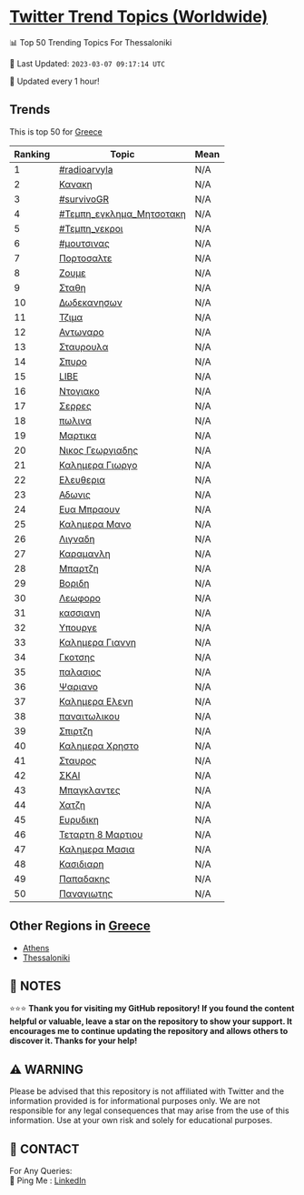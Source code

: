 [Twitter Trend Topics (Worldwide)](https://github.com/ErcinDedeoglu/Twitter-Trend-Topics)
==========


📊 Top 50 Trending Topics For Thessaloniki

📆 Last Updated: `2023-03-07 09:17:14 UTC`

🔧 Updated every 1 hour!


## Trends

This is top 50 for [Greece](</Greece>)

| Ranking | Topic | Mean |
| ------- | ------------ | ------------ |
| 1 | [#radioarvyla](http://twitter.com/search?q=%23radioarvyla) | N/A |
| 2 | [Κανακη](http://twitter.com/search?q=%ce%9a%ce%b1%ce%bd%ce%b1%ce%ba%ce%b7) | N/A |
| 3 | [#survivoGR](http://twitter.com/search?q=%23survivoGR) | N/A |
| 4 | [#Τεμπη_εγκλημα_Μητσοτακη](http://twitter.com/search?q=%23%ce%a4%ce%b5%ce%bc%cf%80%ce%b7_%ce%b5%ce%b3%ce%ba%ce%bb%ce%b7%ce%bc%ce%b1_%ce%9c%ce%b7%cf%84%cf%83%ce%bf%cf%84%ce%b1%ce%ba%ce%b7) | N/A |
| 5 | [#Τεμπη_νεκροι](http://twitter.com/search?q=%23%ce%a4%ce%b5%ce%bc%cf%80%ce%b7_%ce%bd%ce%b5%ce%ba%cf%81%ce%bf%ce%b9) | N/A |
| 6 | [#μουτσινας](http://twitter.com/search?q=%23%ce%bc%ce%bf%cf%85%cf%84%cf%83%ce%b9%ce%bd%ce%b1%cf%82) | N/A |
| 7 | [Πορτοσαλτε](http://twitter.com/search?q=%ce%a0%ce%bf%cf%81%cf%84%ce%bf%cf%83%ce%b1%ce%bb%cf%84%ce%b5) | N/A |
| 8 | [Ζουμε](http://twitter.com/search?q=%ce%96%ce%bf%cf%85%ce%bc%ce%b5) | N/A |
| 9 | [Σταθη](http://twitter.com/search?q=%ce%a3%cf%84%ce%b1%ce%b8%ce%b7) | N/A |
| 10 | [Δωδεκανησων](http://twitter.com/search?q=%ce%94%cf%89%ce%b4%ce%b5%ce%ba%ce%b1%ce%bd%ce%b7%cf%83%cf%89%ce%bd) | N/A |
| 11 | [Τζιμα](http://twitter.com/search?q=%ce%a4%ce%b6%ce%b9%ce%bc%ce%b1) | N/A |
| 12 | [Αντωναρο](http://twitter.com/search?q=%ce%91%ce%bd%cf%84%cf%89%ce%bd%ce%b1%cf%81%ce%bf) | N/A |
| 13 | [Σταυρουλα](http://twitter.com/search?q=%ce%a3%cf%84%ce%b1%cf%85%cf%81%ce%bf%cf%85%ce%bb%ce%b1) | N/A |
| 14 | [Σπυρο](http://twitter.com/search?q=%ce%a3%cf%80%cf%85%cf%81%ce%bf) | N/A |
| 15 | [LIBE](http://twitter.com/search?q=LIBE) | N/A |
| 16 | [Ντογιακο](http://twitter.com/search?q=%ce%9d%cf%84%ce%bf%ce%b3%ce%b9%ce%b1%ce%ba%ce%bf) | N/A |
| 17 | [Σερρες](http://twitter.com/search?q=%ce%a3%ce%b5%cf%81%cf%81%ce%b5%cf%82) | N/A |
| 18 | [πωλινα](http://twitter.com/search?q=%cf%80%cf%89%ce%bb%ce%b9%ce%bd%ce%b1) | N/A |
| 19 | [Μαρτικα](http://twitter.com/search?q=%ce%9c%ce%b1%cf%81%cf%84%ce%b9%ce%ba%ce%b1) | N/A |
| 20 | [Νικος Γεωργιαδης](http://twitter.com/search?q=%ce%9d%ce%b9%ce%ba%ce%bf%cf%82+%ce%93%ce%b5%cf%89%cf%81%ce%b3%ce%b9%ce%b1%ce%b4%ce%b7%cf%82) | N/A |
| 21 | [Καλημερα Γιωργο](http://twitter.com/search?q=%ce%9a%ce%b1%ce%bb%ce%b7%ce%bc%ce%b5%cf%81%ce%b1+%ce%93%ce%b9%cf%89%cf%81%ce%b3%ce%bf) | N/A |
| 22 | [Ελευθερια](http://twitter.com/search?q=%ce%95%ce%bb%ce%b5%cf%85%ce%b8%ce%b5%cf%81%ce%b9%ce%b1) | N/A |
| 23 | [Αδωνις](http://twitter.com/search?q=%ce%91%ce%b4%cf%89%ce%bd%ce%b9%cf%82) | N/A |
| 24 | [Ευα Μπραουν](http://twitter.com/search?q=%ce%95%cf%85%ce%b1+%ce%9c%cf%80%cf%81%ce%b1%ce%bf%cf%85%ce%bd) | N/A |
| 25 | [Καλημερα Μανο](http://twitter.com/search?q=%ce%9a%ce%b1%ce%bb%ce%b7%ce%bc%ce%b5%cf%81%ce%b1+%ce%9c%ce%b1%ce%bd%ce%bf) | N/A |
| 26 | [Λιγναδη](http://twitter.com/search?q=%ce%9b%ce%b9%ce%b3%ce%bd%ce%b1%ce%b4%ce%b7) | N/A |
| 27 | [Καραμανλη](http://twitter.com/search?q=%ce%9a%ce%b1%cf%81%ce%b1%ce%bc%ce%b1%ce%bd%ce%bb%ce%b7) | N/A |
| 28 | [Μπαρτζη](http://twitter.com/search?q=%ce%9c%cf%80%ce%b1%cf%81%cf%84%ce%b6%ce%b7) | N/A |
| 29 | [Βοριδη](http://twitter.com/search?q=%ce%92%ce%bf%cf%81%ce%b9%ce%b4%ce%b7) | N/A |
| 30 | [Λεωφορο](http://twitter.com/search?q=%ce%9b%ce%b5%cf%89%cf%86%ce%bf%cf%81%ce%bf) | N/A |
| 31 | [κασσιανη](http://twitter.com/search?q=%ce%ba%ce%b1%cf%83%cf%83%ce%b9%ce%b1%ce%bd%ce%b7) | N/A |
| 32 | [Υπουργε](http://twitter.com/search?q=%ce%a5%cf%80%ce%bf%cf%85%cf%81%ce%b3%ce%b5) | N/A |
| 33 | [Καλημερα Γιαννη](http://twitter.com/search?q=%ce%9a%ce%b1%ce%bb%ce%b7%ce%bc%ce%b5%cf%81%ce%b1+%ce%93%ce%b9%ce%b1%ce%bd%ce%bd%ce%b7) | N/A |
| 34 | [Γκοτσης](http://twitter.com/search?q=%ce%93%ce%ba%ce%bf%cf%84%cf%83%ce%b7%cf%82) | N/A |
| 35 | [παλασιος](http://twitter.com/search?q=%cf%80%ce%b1%ce%bb%ce%b1%cf%83%ce%b9%ce%bf%cf%82) | N/A |
| 36 | [Ψαριανο](http://twitter.com/search?q=%ce%a8%ce%b1%cf%81%ce%b9%ce%b1%ce%bd%ce%bf) | N/A |
| 37 | [Καλημερα Ελενη](http://twitter.com/search?q=%ce%9a%ce%b1%ce%bb%ce%b7%ce%bc%ce%b5%cf%81%ce%b1+%ce%95%ce%bb%ce%b5%ce%bd%ce%b7) | N/A |
| 38 | [παναιτωλικου](http://twitter.com/search?q=%cf%80%ce%b1%ce%bd%ce%b1%ce%b9%cf%84%cf%89%ce%bb%ce%b9%ce%ba%ce%bf%cf%85) | N/A |
| 39 | [Σπιρτζη](http://twitter.com/search?q=%ce%a3%cf%80%ce%b9%cf%81%cf%84%ce%b6%ce%b7) | N/A |
| 40 | [Καλημερα Χρηστο](http://twitter.com/search?q=%ce%9a%ce%b1%ce%bb%ce%b7%ce%bc%ce%b5%cf%81%ce%b1+%ce%a7%cf%81%ce%b7%cf%83%cf%84%ce%bf) | N/A |
| 41 | [Σταυρος](http://twitter.com/search?q=%ce%a3%cf%84%ce%b1%cf%85%cf%81%ce%bf%cf%82) | N/A |
| 42 | [ΣΚΑΙ](http://twitter.com/search?q=%ce%a3%ce%9a%ce%91%ce%99) | N/A |
| 43 | [Μπαγκλαντες](http://twitter.com/search?q=%ce%9c%cf%80%ce%b1%ce%b3%ce%ba%ce%bb%ce%b1%ce%bd%cf%84%ce%b5%cf%82) | N/A |
| 44 | [Χατζη](http://twitter.com/search?q=%ce%a7%ce%b1%cf%84%ce%b6%ce%b7) | N/A |
| 45 | [Ευρυδικη](http://twitter.com/search?q=%ce%95%cf%85%cf%81%cf%85%ce%b4%ce%b9%ce%ba%ce%b7) | N/A |
| 46 | [Τεταρτη 8 Μαρτιου](http://twitter.com/search?q=%ce%a4%ce%b5%cf%84%ce%b1%cf%81%cf%84%ce%b7+8+%ce%9c%ce%b1%cf%81%cf%84%ce%b9%ce%bf%cf%85) | N/A |
| 47 | [Καλημερα Μασια](http://twitter.com/search?q=%ce%9a%ce%b1%ce%bb%ce%b7%ce%bc%ce%b5%cf%81%ce%b1+%ce%9c%ce%b1%cf%83%ce%b9%ce%b1) | N/A |
| 48 | [Κασιδιαρη](http://twitter.com/search?q=%ce%9a%ce%b1%cf%83%ce%b9%ce%b4%ce%b9%ce%b1%cf%81%ce%b7) | N/A |
| 49 | [Παπαδακης](http://twitter.com/search?q=%ce%a0%ce%b1%cf%80%ce%b1%ce%b4%ce%b1%ce%ba%ce%b7%cf%82) | N/A |
| 50 | [Παναγιωτης](http://twitter.com/search?q=%ce%a0%ce%b1%ce%bd%ce%b1%ce%b3%ce%b9%cf%89%cf%84%ce%b7%cf%82) | N/A |



## Other Regions in [Greece](</Greece>)

* [Athens](</Greece/Athens.md>)
* [Thessaloniki](</Greece/Thessaloniki.md>)



## 📝 NOTES

⭐⭐⭐ **Thank you for visiting my GitHub repository! If you found the content helpful or valuable, leave a star on the repository to show your support. It encourages me to continue updating the repository and allows others to discover it. Thanks for your help!**


## ⚠️ WARNING

Please be advised that this repository is not affiliated with Twitter and the information provided is for informational purposes only. We are not responsible for any legal consequences that may arise from the use of this information. Use at your own risk and solely for educational purposes.


## 📨 CONTACT

 For Any Queries:  
            🏓 Ping Me : [LinkedIn](https://www.linkedin.com/in/ercindedeoglu/)
